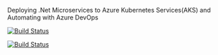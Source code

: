 Deploying .Net Microservices to Azure Kubernetes Services(AKS) and Automating with Azure DevOps


[![Build Status](https://dev.azure.com/johnwebb1993/shopping/_apis/build/status%2Fshoppingclient?branchName=main)](https://dev.azure.com/johnwebb1993/shopping/_build/latest?definitionId=18&branchName=main)

[![Build Status](https://dev.azure.com/johnwebb1993/shopping/_apis/build/status%2Fshoppingapi?branchName=main)](https://dev.azure.com/johnwebb1993/shopping/_build/latest?definitionId=17&branchName=main)

